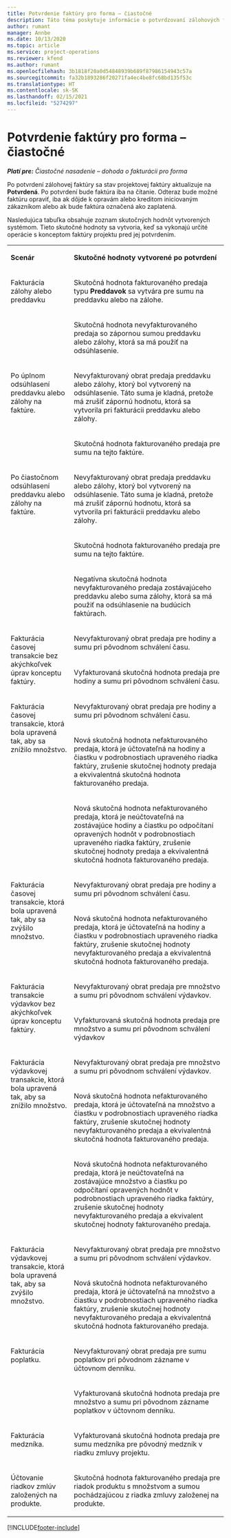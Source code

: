 ```yaml
---
title: Potvrdenie faktúry pro forma – čiastočné
description: Táto téma poskytuje informácie o potvrdzovaní zálohových faktúr v Project Operations.
author: rumant
manager: Annbe
ms.date: 10/13/2020
ms.topic: article
ms.service: project-operations
ms.reviewer: kfend
ms.author: rumant
ms.openlocfilehash: 3b1818f20a0d54848939b689f87986154943c57a
ms.sourcegitcommit: fa32b1893286f20271fa4ec4be8fc68bd135f53c
ms.translationtype: HT
ms.contentlocale: sk-SK
ms.lasthandoff: 02/15/2021
ms.locfileid: "5274297"
---
```

# <a name="confirm-a-proforma-invoice---lite"></a>Potvrdenie faktúry pro forma – čiastočné

_**Platí pre:** Čiastočné nasadenie – dohoda o fakturácii pro forma_


Po potvrdení zálohovej faktúry sa stav projektovej faktúry aktualizuje na **Potvrdená**. Po potvrdení bude faktúra iba na čítanie. Odteraz bude možné faktúru opraviť, iba ak dôjde k opravám alebo kreditom iniciovaným zákazníkom alebo ak bude faktúra označená ako zaplatená.

Nasledujúca tabuľka obsahuje zoznam skutočných hodnôt vytvorených systémom. Tieto skutočné hodnoty sa vytvoria, keď sa vykonajú určité operácie s konceptom faktúry projektu pred jej potvrdením.

<table border="0" cellspacing="0" cellpadding="0">
    <tbody>
        <tr>
            <td width="216" valign="top">
                <p>
                    <strong>Scenár</strong>
                </p>
            </td>
            <td width="808" valign="top">
                <p>
                    <strong>Skutočné hodnoty vytvorené po potvrdení</strong>
                </p>
            </td>
        </tr>
        <tr>
            <td width="216" rowspan="2" valign="top">
                <p>
Fakturácia zálohy alebo preddavku </p>
            </td>
            <td width="408" valign="top">
                <p>
Skutočná hodnota fakturovaného predaja typu <strong>Preddavok</strong> sa vytvára pre sumu na preddavku alebo na zálohe.
                </p>
            </td>
        </tr>
        <tr>
            <td width="408" valign="top">
                <p>
Skutočná hodnota nevyfakturovaného predaja so zápornou sumou preddavku alebo zálohy, ktorá sa má použiť na odsúhlasenie.
                </p>
            </td>
        </tr>
        <tr>
            <td width="216" rowspan="2" valign="top">
                <p>
Po úplnom odsúhlasení preddavku alebo zálohy na faktúre.
                </p>
            </td>
            <td width="408" valign="top">
                <p>
Nevyfakturovaný obrat predaja preddavku alebo zálohy, ktorý bol vytvorený na odsúhlasenie. Táto suma je kladná, pretože má zrušiť zápornú hodnotu, ktorá sa vytvorila pri fakturácii preddavku alebo zálohy.
                </p>
            </td>
        </tr>
        <tr>
            <td width="408" valign="top">
                <p>
Skutočná hodnota fakturovaného predaja pre sumu na tejto faktúre.
                </p>
            </td>
        </tr>
        <tr>
            <td width="216" rowspan="3" valign="top">
                <p>
Po čiastočnom odsúhlasení preddavku alebo zálohy na faktúre.
                </p>
            </td>
            <td width="408" valign="top">
                <p>
Nevyfakturovaný obrat predaja preddavku alebo zálohy, ktorý bol vytvorený na odsúhlasenie. Táto suma je kladná, pretože má zrušiť zápornú hodnotu, ktorá sa vytvorila pri fakturácii preddavku alebo zálohy.
                </p>
            </td>
        </tr>
        <tr>
            <td width="408" valign="top">
                <p>
Skutočná hodnota fakturovaného predaja pre sumu na tejto faktúre.
                </p>
            </td>
        </tr>
        <tr>
            <td width="408" valign="top">
                <p>
Negatívna skutočná hodnota nevyfakturovaného predaja zostávajúceho preddavku alebo suma zálohy, ktorá sa má použiť na odsúhlasenie na budúcich faktúrach.
                </p>
            </td>
        </tr>
        <tr>
            <td width="216" rowspan="2" valign="top">
                <p>
Fakturácia časovej transakcie bez akýchkoľvek úprav konceptu faktúry.
                </p>
            </td>
            <td width="408" valign="top">
                <p>
Nevyfakturovaný obrat predaja pre hodiny a sumu pri pôvodnom schválení času.
                </p>
            </td>
        </tr>
        <tr>
            <td width="408" valign="top">
                <p>
Vyfakturovaná skutočná hodnota predaja pre hodiny a sumu pri pôvodnom schválení času.
                </p>
            </td>
        </tr>
        <tr>
            <td width="216" rowspan="3" valign="top">
                <p>
Fakturácia časovej transakcie, ktorá bola upravená tak, aby sa znížilo množstvo.
                </p>
            </td>
            <td width="408" valign="top">
                <p>
Nevyfakturovaný obrat predaja pre hodiny a sumu pri pôvodnom schválení času.
                </p>
            </td>
        </tr>
        <tr>
            <td width="408" valign="top">
                <p>
Nová skutočná hodnota nefakturovaného predaja, ktorá je účtovateľná na hodiny a čiastku v podrobnostiach upraveného riadka faktúry, zrušenie skutočnej hodnoty predaja a ekvivalentná skutočná hodnota fakturovaného predaja.
                </p>
            </td>
        </tr>
        <tr>
            <td width="408" valign="top">
                <p>
Nová skutočná hodnota nefakturovaného predaja, ktorá je neúčtovateľná na zostávajúce hodiny a čiastku po odpočítaní opravených hodnôt v podrobnostiach upraveného riadka faktúry, zrušenie skutočnej hodnoty predaja a ekvivalentná skutočná hodnota fakturovaného predaja.
                </p>
            </td>
        </tr>
        <tr>
            <td width="216" rowspan="2" valign="top">
                <p>
Fakturácia časovej transakcie, ktorá bola upravená tak, aby sa zvýšilo množstvo.
                </p>
            </td>
            <td width="408" valign="top">
                <p>
Nevyfakturovaný obrat predaja pre hodiny a sumu pri pôvodnom schválení času.
                </p>
            </td>
        </tr>
        <tr>
            <td width="408" valign="top">
                <p>
Nová skutočná hodnota nefakturovaného predaja, ktorá je účtovateľná na hodiny a čiastku v podrobnostiach upraveného riadka faktúry, zrušenie skutočnej hodnoty nevyfakturovaného predaja a ekvivalentná skutočná hodnota fakturovaného predaja.
                </p>
            </td>
        </tr>
        <tr>
            <td width="216" rowspan="2" valign="top">
                <p>
Fakturácia transakcie výdavkov bez akýchkoľvek úprav konceptu faktúry.
                </p>
            </td>
            <td width="408" valign="top">
                <p>
Nevyfakturovaný obrat predaja pre množstvo a sumu pri pôvodnom schválení výdavkov.
                </p>
            </td>
        </tr>
        <tr>
            <td width="408" valign="top">
                <p>
Vyfakturovaná skutočná hodnota predaja pre množstvo a sumu pri pôvodnom schválení výdavkov </p>
            </td>
        </tr>
        <tr>
            <td width="216" rowspan="3" valign="top">
                <p>
Fakturácia výdavkovej transakcie, ktorá bola upravená tak, aby sa znížilo množstvo.
                </p>
            </td>
            <td width="408" valign="top">
                <p>
Nevyfakturovaný obrat predaja pre množstvo a sumu pri pôvodnom schválení výdavkov.
                </p>
            </td>
        </tr>
        <tr>
            <td width="408" valign="top">
                <p>
Nová skutočná hodnota nefakturovaného predaja, ktorá je účtovateľná na množstvo a čiastku v podrobnostiach upraveného riadka faktúry, zrušenie skutočnej hodnoty nevyfakturovaného predaja a ekvivalentná skutočná hodnota fakturovaného predaja.
                </p>
            </td>
        </tr>
        <tr>
            <td width="408" valign="top">
                <p>
Nová skutočná hodnota nefakturovaného predaja, ktorá je neúčtovateľná na zostávajúce množstvo a čiastku po odpočítaní opravených hodnôt v podrobnostiach upraveného riadka faktúry, zrušenie skutočnej hodnoty nevyfakturovaného predaja a ekvivalent skutočnej hodnoty fakturovaného predaja.
                </p>
            </td>
        </tr>
        <tr>
            <td width="216" rowspan="2" valign="top">
                <p>
Fakturácia výdavkovej transakcie, ktorá bola upravená tak, aby sa zvýšilo množstvo.
                </p>
            </td>
            <td width="408" valign="top">
                <p>
Nevyfakturovaný obrat predaja pre množstvo a sumu pri pôvodnom schválení výdavkov.
                </p>
            </td>
        </tr>
        <tr>
            <td width="408" valign="top">
                <p>
Nová skutočná hodnota nefakturovaného predaja, ktorá je účtovateľná na množstvo a čiastku v podrobnostiach upraveného riadka faktúry, zrušenie skutočnej hodnoty nevyfakturovaného predaja a ekvivalentná skutočná hodnota fakturovaného predaja. 
                </p>
            </td>
        </tr>
        <tr>
            <td width="216" rowspan="2" valign="top">
                <p>
Fakturácia poplatku.
                </p>
            </td>
            <td width="408" valign="top">
                <p>
Nevyfakturovaný obrat predaja pre sumu poplatkov pri pôvodnom zázname v účtovnom denníku.
                </p>
            </td>
        </tr>
        <tr>
            <td width="408" valign="top">
                <p>
Vyfakturovaná skutočná hodnota predaja pre množstvo a sumu pri pôvodnom zázname poplatkov v účtovnom denníku.
                </p>
            </td>
        </tr>
        <tr>
            <td width="216" valign="top">
                <p>
Fakturácia medzníka.
                </p>
            </td>
            <td width="408" valign="top">
                <p>
Vyfakturovaná skutočná hodnota predaja pre sumu medzníka pre pôvodný medzník v riadku zmluvy projektu.
                </p>
            </td>
        </tr>
        <tr>
            <td width="216" valign="top">
                <p>
Účtovanie riadkov zmlúv založených na produkte.
                </p>
            </td>
            <td width="408" valign="top">
                <p>
Skutočná hodnota fakturovaného predaja pre riadok produktu s množstvom a sumou pochádzajúcou z riadka zmluvy založenej na produkte.
                </p>
            </td>
        </tr>
    </tbody>
</table>


[!INCLUDE[footer-include](../../includes/footer-banner.md)]